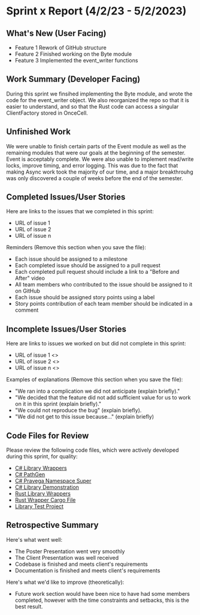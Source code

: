 # Sprint x Report (4/2/23 - 5/2/2023)

## What's New (User Facing)
 * Feature 1 Rework of GitHub structure
 * Feature 2 Finished working on the Byte module
 * Feature 3 Implemented the event_writer functions

## Work Summary (Developer Facing)
During this sprint we finsihed implementing the Byte module, and wrote the code for the event_writer object. We also reorganized the repo so that it is easier to understand, and so that the Rust code can access a singular ClientFactory stored in OnceCell.

## Unfinished Work
We were unable to finish certain parts of the Event module as well as the remaining modules that were our goals at the beginning of the semester. Event is acceptably complete. We were also unable to implement read/write locks, improve timing, and error logging. This was due to the fact that making Async work took the majority of our time, and a major breakthrouhg was only discovered a couple of weeks before the end of the semester.

## Completed Issues/User Stories
Here are links to the issues that we completed in this sprint:

 * URL of issue 1
 * URL of issue 2
 * URL of issue n

 Reminders (Remove this section when you save the file):
  * Each issue should be assigned to a milestone
  * Each completed issue should be assigned to a pull request
  * Each completed pull request should include a link to a "Before and After" video
  * All team members who contributed to the issue should be assigned to it on GitHub
  * Each issue should be assigned story points using a label
  * Story points contribution of each team member should be indicated in a comment
 
 ## Incomplete Issues/User Stories
 Here are links to issues we worked on but did not complete in this sprint:
 
 * URL of issue 1 <<One sentence explanation of why issue was not completed>>
 * URL of issue 2 <<One sentence explanation of why issue was not completed>>
 * URL of issue n <<One sentence explanation of why issue was not completed>>
 
 Examples of explanations (Remove this section when you save the file):
  * "We ran into a complication we did not anticipate (explain briefly)." 
  * "We decided that the feature did not add sufficient value for us to work on it in this sprint (explain briefly)."
  * "We could not reproduce the bug" (explain briefly).
  * "We did not get to this issue because..." (explain briefly)

## Code Files for Review
Please review the following code files, which were actively developed during this sprint, for quality:
 * [C# Library Wrappers](https://github.com/WSUCptSCapstone-Fall2022Spring2023/dell-pravegaapi/tree/main/Project_Code_Base/cSharpTest/PravegaCSharpLibrary/CSharpWrapperSource)
 * [C# PathGen](https://github.com/WSUCptSCapstone-Fall2022Spring2023/dell-pravegaapi/blob/main/Project_Code_Base/cSharpTest/PravegaCSharpLibrary/PathGen.cs)
 * [C# Pravega Namespace Super](https://github.com/WSUCptSCapstone-Fall2022Spring2023/dell-pravegaapi/blob/main/Project_Code_Base/cSharpTest/PravegaCSharpLibrary/PravegaCSharp.cs)
 * [C# Library Demonstration](https://github.com/WSUCptSCapstone-Fall2022Spring2023/dell-pravegaapi/blob/main/Project_Code_Base/cSharpTest/cSharpTest/Program.cs)
 * [Rust Library Wrappers](https://github.com/WSUCptSCapstone-Fall2022Spring2023/dell-pravegaapi/tree/main/Project_Code_Base/cSharpTest/PravegaCSharpLibrary/RustWrapperSource)
 * [Rust Wrapper Cargo File](https://github.com/WSUCptSCapstone-Fall2022Spring2023/dell-pravegaapi/blob/main/Project_Code_Base/cSharpTest/PravegaCSharpLibrary/Cargo.toml)
 * [Library Test Project](https://github.com/WSUCptSCapstone-Fall2022Spring2023/dell-pravegaapi/tree/main/Project_Code_Base/cSharpTest/PravegaCSharpTestProject)

## Retrospective Summary
Here's what went well:
  * The Poster Presentation went very smoothly
  * The Client Presentation was well received
  * Codebase is finished and meets client's requirements
  * Documentation is finished and meets client's requirements
  
Here's what we'd like to improve (theoretically):
   * Future work section would have been nice to have had some members completed, however with the time constraints and setbacks, this is the best result.

  
